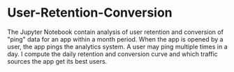 # User-Retention-Conversion

The Jupyter Notebook contain analysis of user retention and conversion of "ping" data for an app within a month period. 
When the app is opened by a user, the app pings the analytics system. A user may ping multiple times in a day.
I compute the daily retention and conversion curve and which traffic sources the app get its best users.

